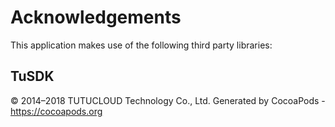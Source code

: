 # Acknowledgements
This application makes use of the following third party libraries:

## TuSDK

© 2014–2018 TUTUCLOUD Technology Co., Ltd.
Generated by CocoaPods - https://cocoapods.org
